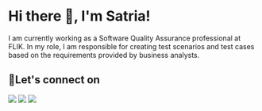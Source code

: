 # Hi there 👋, I'm Satria!
I am currently working as a Software Quality Assurance professional at FLIK. In my role, I am responsible for creating test scenarios and test cases based on the requirements provided by business analysts.

## 🔗Let's connect on
<p>
  <a href="https://www.linkedin.com/in/satriaaryawan" target="blank"><img src="https://img.shields.io/badge/-linkedin-181717?style=for-the-badge&logo=linkedin" /></a>
  <a href="https://www.hackerrank.com/profile/satriaaryawan_d1" target="blank"><img src="https://img.shields.io/badge/-hackerrank-181717?style=for-the-badge&logo=hackerrank" /></a>
  <a href="https://leetcode.com/u/user5345Im/" target="blank"><img src="https://img.shields.io/badge/-leetcode-181717?style=for-the-badge&logo=leetcode" /></a>
</p>
